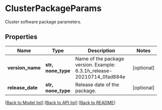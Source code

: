 # ClusterPackageParams

Cluster software package parameters.

## Properties
Name | Type | Description | Notes
------------ | ------------- | ------------- | -------------
**version_name** | **str, none_type** | Name of the package version. Example: 6.3.1h_release-20210714_0fad884e | [optional] 
**release_date** | **str, none_type** | Release date of the package. | [optional] 

[[Back to Model list]](../README.md#documentation-for-models) [[Back to API list]](../README.md#documentation-for-api-endpoints) [[Back to README]](../README.md)



